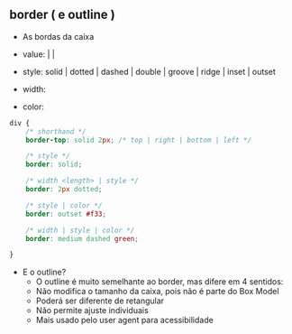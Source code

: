 ## border ( e outline )

* As bordas da caixa

- value: <border-style> | <border-width> | <border-color>

- style: solid | dotted | dashed | double | groove | ridge | inset | outset
- width: <length>
- color: <color>

```css
div {
	/* shorthand */
	border-top: solid 2px; /* top | right | bottom | left */

	/* style */
	border: solid;

	/* width <length> | style */
	border: 2px dotted;

	/* style | color */
	border: outset #f33;

	/* width | style | color */
	border: medium dashed green;

}
```

* E o outline?
    - O outline é muito semelhante ao border, mas difere em 4 sentidos:
    - Não modifica o tamanho da caixa, pois não é parte do Box Model
    - Poderá ser diferente de retangular
    - Não permite ajuste individuais
    - Mais usado pelo user agent para acessibilidade